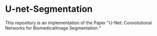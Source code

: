 # U-net-Segmentation
This repository is an implementation of the Paper "U-Net: Convolutional Networks for BiomedicalImage Segmentation "

